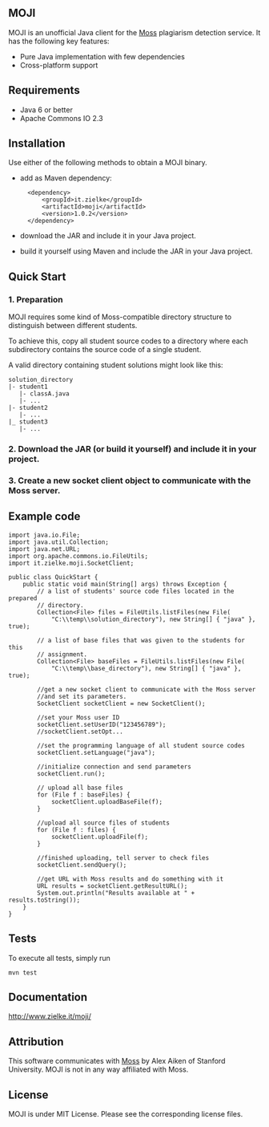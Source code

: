 ## MOJI

MOJI is an unofficial Java client for the
 <a href="http://theory.stanford.edu/~aiken/moss/">Moss</a> plagiarism detection
  service.
It has the following key features:

- Pure Java implementation with few dependencies
- Cross-platform support

## Requirements

- Java 6 or better
- Apache Commons IO 2.3

## Installation

Use either of the following methods to obtain a MOJI binary.

- add as Maven dependency:

		<dependency>
			<groupId>it.zielke</groupId>
			<artifactId>moji</artifactId>
			<version>1.0.2</version>
		</dependency>


- download the JAR and include it in your Java project.

- build it yourself using Maven and include the JAR in your Java project.

## Quick Start

### 1. Preparation

MOJI requires some kind of Moss-compatible directory structure to distinguish
between different students.

To achieve this, copy all student source codes to a directory where each
subdirectory contains the source code of a single student.

A valid directory containing student solutions might look like this:


	solution_directory
	|- student1
	   |- classA.java
	   |- ...
	|- student2
	   |- ...
	|_ student3
	   |- ...

### 2. Download the JAR (or build it yourself) and include it in your project.

### 3. Create a new socket client object to communicate with the Moss server.

## Example code

	import java.io.File;
	import java.util.Collection;
	import java.net.URL;
	import org.apache.commons.io.FileUtils;
	import it.zielke.moji.SocketClient;
	
	public class QuickStart {
		public static void main(String[] args) throws Exception {
			// a list of students' source code files located in the prepared
			// directory.
			Collection<File> files = FileUtils.listFiles(new File(
				"C:\\temp\\solution_directory"), new String[] { "java" }, true);

			// a list of base files that was given to the students for this
			// assignment.
			Collection<File> baseFiles = FileUtils.listFiles(new File(
				"C:\\temp\\base_directory"), new String[] { "java" }, true);
			
			//get a new socket client to communicate with the Moss server
			//and set its parameters.
			SocketClient socketClient = new SocketClient();
			
			//set your Moss user ID
			socketClient.setUserID("123456789");
			//socketClient.setOpt...
			
			//set the programming language of all student source codes
			socketClient.setLanguage("java");
			
			//initialize connection and send parameters
			socketClient.run();
			
			// upload all base files
			for (File f : baseFiles) {
				socketClient.uploadBaseFile(f);
			}
			
			//upload all source files of students
			for (File f : files) {
				socketClient.uploadFile(f);
			}
			
			//finished uploading, tell server to check files
			socketClient.sendQuery();
			
			//get URL with Moss results and do something with it
			URL results = socketClient.getResultURL();
			System.out.println("Results available at " + results.toString());
		}
	}

## Tests

To execute all tests, simply run

	mvn test

## Documentation

<a href="http://www.zielke.it/moji/">http://www.zielke.it/moji/</a>

## Attribution

This software communicates with
 <a href="http://theory.stanford.edu/~aiken/moss/">Moss</a> by Alex Aiken of
  Stanford University.
MOJI is not in any way affiliated with Moss.

## License

MOJI is under MIT License. Please see the corresponding license files.